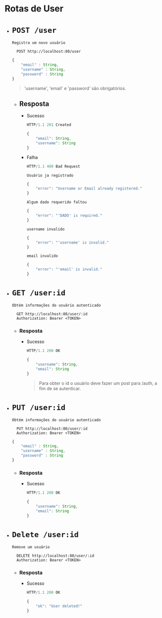 # Rotas de User

- # `POST /user`

	`Registra um novo usuário`

		POST http://localhost:80/user

	```javascript
	{
		"email" : String,
		"username" : String,
		"password" : String
	}
	```
	> 'username', 'email' e 'password' são obrigatórios.
	- ## Resposta
		- Sucesso

			```javascript
			HTTP/1.1 201 Created
			```
			```javascript
			{
				"email": String,
				"username": String
			}
			```
		- Falha
			```javascript
			HTTP/1.1 400 Bad Request
			```
			`Usuário ja registrado`
			```javascript
			{
				"error": "Username or Email already registered."
			}
			```
			`Algum dado requerido faltou`
			```javascript
			{
				"error": "'DADO' is required."
			}
			```
			
			`username invalido`
			```javascript
			{
				"error": "'username' is invalid."
			}
			```
			`email invalido`
			```javascript
			{
				"error": "'email' is invalid."
			}
			```
- # `GET /user:id`

	`Obtém informações do usuário autenticado`

		GET http://localhost:80/user/:id
		Authorization: Bearer <TOKEN>

	- ### Resposta
    	- Sucesso

			```javascript
			HTTP/1.1 200 OK
			```
			```javascript
			{
				"username": String,
				"email": String
			}
			```
			> Para obter o id o usuário deve fazer um post para /auth, a fim de se autenticar.
- # `PUT /user:id`

	`Obtém informações do usuário autenticado`

		PUT http://localhost:80/user/:id
		Authorization: Bearer <TOKEN>

	```javascript
	{
		"email" : String,
		"username" : String,
		"password" : String
	}
	```
    - ### Resposta
      - Sucesso

		```javascript
		HTTP/1.1 200 OK
		```
		```javascript
		{
			"username": String,
			"email": String
		}
		```
- # `Delete /user:id`

	`Remove um usuário`

		DELETE http://localhost:80/user/:id
		Authorization: Bearer <TOKEN>

    - ### Resposta
      - Sucesso

		```javascript
		HTTP/1.1 200 OK
		```
		```javascript
		{
			"ok": "User deleted!"
		}
		```